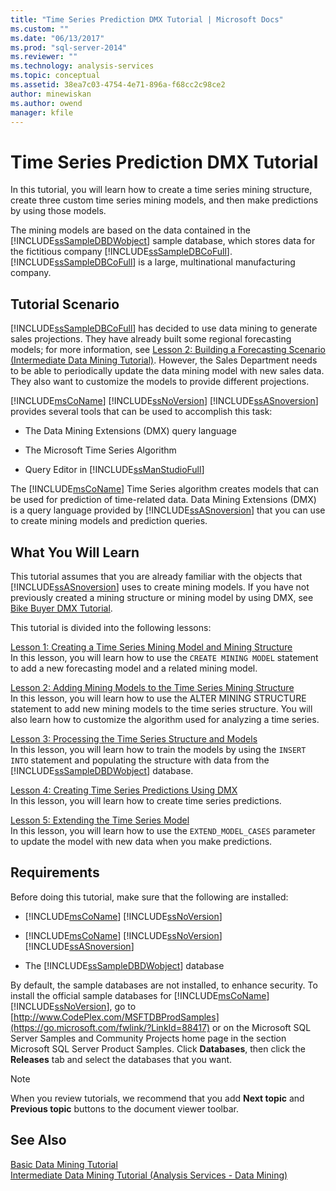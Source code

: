 ```yaml
---
title: "Time Series Prediction DMX Tutorial | Microsoft Docs"
ms.custom: ""
ms.date: "06/13/2017"
ms.prod: "sql-server-2014"
ms.reviewer: ""
ms.technology: analysis-services
ms.topic: conceptual
ms.assetid: 38ea7c03-4754-4e71-896a-f68cc2c98ce2
author: minewiskan
ms.author: owend
manager: kfile
---
```

# Time Series Prediction DMX Tutorial
  In this tutorial, you will learn how to create a time series mining structure, create three custom time series mining models, and then make predictions by using those models.  
  
 The mining models are based on the data contained in the  [!INCLUDE[ssSampleDBDWobject](../includes/sssampledbdwobject-md.md)] sample database, which stores data for the fictitious company [!INCLUDE[ssSampleDBCoFull](../includes/sssampledbcofull-md.md)]. [!INCLUDE[ssSampleDBCoFull](../includes/sssampledbcofull-md.md)] is a large, multinational manufacturing company.  
  
## Tutorial Scenario  
 [!INCLUDE[ssSampleDBCoFull](../includes/sssampledbcofull-md.md)] has decided to use data mining to generate sales projections. They have already built some regional forecasting models; for more information, see [Lesson 2: Building a Forecasting Scenario &#40;Intermediate Data Mining Tutorial&#41;](../../2014/tutorials/lesson-2-building-a-forecasting-scenario-intermediate-data-mining-tutorial.md). However, the Sales Department needs to be able to periodically update the data mining model with new sales data. They also want to customize the models to provide different projections.  
  
 [!INCLUDE[msCoName](../includes/msconame-md.md)] [!INCLUDE[ssNoVersion](../includes/ssnoversion-md.md)] [!INCLUDE[ssASnoversion](../includes/ssasnoversion-md.md)] provides several tools that can be used to accomplish this task:  
  
-   The Data Mining Extensions (DMX) query language  
  
-   The Microsoft Time Series Algorithm  
  
-   Query Editor in [!INCLUDE[ssManStudioFull](../includes/ssmanstudiofull-md.md)]  
  
 The [!INCLUDE[msCoName](../includes/msconame-md.md)] Time Series algorithm creates models that can be used for prediction of time-related data. Data Mining Extensions (DMX) is a query language provided by [!INCLUDE[ssASnoversion](../includes/ssasnoversion-md.md)] that you can use to create mining models and prediction queries.  
  
## What You Will Learn  
 This tutorial assumes that you are already familiar with the objects that [!INCLUDE[ssASnoversion](../includes/ssasnoversion-md.md)] uses to create mining models. If you have not previously created a mining structure or mining model by using DMX, see [Bike Buyer DMX Tutorial](../../2014/tutorials/bike-buyer-dmx-tutorial.md).  
  
 This tutorial is divided into the following lessons:  
  
 [Lesson 1: Creating a Time Series Mining Model and Mining Structure](../../2014/tutorials/lesson-1-creating-a-time-series-mining-model-and-mining-structure.md)  
 In this lesson, you will learn how to use the `CREATE MINING MODEL` statement to add a new forecasting model and a related mining model.  
  
 [Lesson 2: Adding Mining Models to the Time Series Mining Structure](../../2014/tutorials/lesson-2-adding-mining-models-to-the-time-series-mining-structure.md)  
 In this lesson, you will learn how to use the ALTER MINING STRUCTURE statement to add new mining models to the time series structure. You will also learn how to customize the algorithm used for analyzing a time series.  
  
 [Lesson 3: Processing the Time Series Structure and Models](../../2014/tutorials/lesson-3-processing-the-time-series-structure-and-models.md)  
 In this lesson, you will learn how to train the models by using the `INSERT INTO` statement and populating the structure with data from the [!INCLUDE[ssSampleDBDWobject](../includes/sssampledbdwobject-md.md)] database.  
  
 [Lesson 4: Creating Time Series Predictions Using DMX](../../2014/tutorials/lesson-4-creating-time-series-predictions-using-dmx.md)  
 In this lesson, you will learn how to create time series predictions.  
  
 [Lesson 5: Extending the Time Series Model](../../2014/tutorials/lesson-5-extending-the-time-series-model.md)  
 In this lesson, you will learn how to use the `EXTEND_MODEL_CASES` parameter to update the model with new data when you make predictions.  
  
## Requirements  
 Before doing this tutorial, make sure that the following are installed:  
  
-   [!INCLUDE[msCoName](../includes/msconame-md.md)] [!INCLUDE[ssNoVersion](../includes/ssnoversion-md.md)]  
  
-   [!INCLUDE[msCoName](../includes/msconame-md.md)] [!INCLUDE[ssNoVersion](../includes/ssnoversion-md.md)] [!INCLUDE[ssASnoversion](../includes/ssasnoversion-md.md)]  
  
-   The [!INCLUDE[ssSampleDBDWobject](../includes/sssampledbdwobject-md.md)] database  
  
 By default, the sample databases are not installed, to enhance security. To install the official sample databases for [!INCLUDE[msCoName](../includes/msconame-md.md)] [!INCLUDE[ssNoVersion](../includes/ssnoversion-md.md)], go to [http://www.CodePlex.com/MSFTDBProdSamples](https://go.microsoft.com/fwlink/?LinkId=88417) or on the Microsoft SQL Server Samples and Community Projects home page in the section Microsoft SQL Server Product Samples. Click **Databases**, then click the **Releases** tab and select the databases that you want.  
  
> [!NOTE]  
>  When you review tutorials, we recommend that you add **Next topic** and **Previous topic** buttons to the document viewer toolbar.  
  
## See Also  
 [Basic Data Mining Tutorial](../../2014/tutorials/basic-data-mining-tutorial.md)   
 [Intermediate Data Mining Tutorial &#40;Analysis Services - Data Mining&#41;](../../2014/tutorials/intermediate-data-mining-tutorial-analysis-services-data-mining.md)  
  
  

